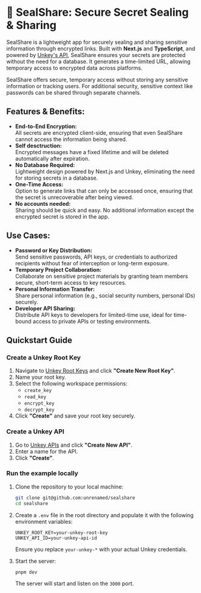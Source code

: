 # 🦭 SealShare: Secure Secret Sealing & Sharing

SealShare is a lightweight app for securely sealing and sharing sensitive information through encrypted links. Built with **Next.js** and **TypeScript**, and powered by [Unkey's API](https://www.unkey.com/docs/api-reference/overview), SealShare ensures your secrets are protected without the need for a database. It generates a time-limited URL, allowing temporary access to encrypted data across platforms.

SealShare offers secure, temporary access without storing any sensitive information or tracking users. For additional security, sensitive context like passwords can be shared through separate channels.

## Features & Benefits:

- **End-to-End Encryption:**\
  All secrets are encrypted client-side, ensuring that even SealShare cannot access the information being shared.
- **Self desctruction:**\
  Encrypted messages have a fixed lifetime and will be deleted automatically after expiration.
- **No Database Required:**\
  Lightweight design powered by Next.js and Unkey, eliminating the need for storing secrets in a database.
- **One-Time Access:**\
  Option to generate links that can only be accessed once, ensuring that the secret is unrecoverable after being viewed.
- **No accounts needed:**\
  Sharing should be quick and easy. No additional information except the encrypted secret is stored in the app.

## Use Cases:

- **Password or Key Distribution:**\
  Send sensitive passwords, API keys, or credentials to authorized recipients without fear of interception or long-term exposure.
- **Temporary Project Collaboration:**\
  Collaborate on sensitive project materials by granting team members secure, short-term access to key resources.
- **Personal Information Transfer:**\
  Share personal information (e.g., social security numbers, personal IDs) securely.
- **Developer API Sharing:**\
  Distribute API keys to developers for limited-time use, ideal for time-bound access to private APIs or testing environments.

## Quickstart Guide

### Create a Unkey Root Key

1. Navigate to [Unkey Root Keys](https://app.unkey.com/settings/root-key) and click **"Create New Root Key"**.
2. Name your root key.
3. Select the following workspace permissions:
   - `create_key`
   - `read_key`
   - `encrypt_key`
   - `decrypt_key`
4. Click **"Create"** and save your root key securely.

### Create a Unkey API

1. Go to [Unkey APIs](https://app.unkey.com/apis) and click **"Create New API"**.
2. Enter a name for the API.
3. Click **"Create"**.

### Run the example locally

1. Clone the repository to your local machine:

   ```bash
   git clone git@github.com:unrenamed/sealshare
   cd sealshare
   ```

2. Create a `.env` file in the root directory and populate it with the following environment variables:

   ```env
   UNKEY_ROOT_KEY=your-unkey-root-key
   UNKEY_API_ID=your-unkey-api-id
   ```

   Ensure you replace `your-unkey-*` with your actual Unkey credentials.

3. Start the server:

   ```bashF
   pnpm dev
   ```

   The server will start and listen on the `3000` port.
